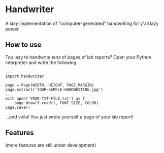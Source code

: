 # Handwriter
A lazy implementation of "computer-generated" handwriting for y'all lazy peeps!

## How to use
Too lazy to handwrite tens of pages of lab reports? Open your Python interpreter and write the following:
```
...
import handwriter

page = Page(WIDTH, HEIGHT, PAGE_MARGIN)
page.extract('YOUR-SAMPLE-HANDWRITING.jpg')
...
with open('YOUR-TXT-FILE.txt') as f:
	page.draw(f.read(), FONT_SIZE, COLOR)
page.save()
```
...and voila! You just wrote yourself a page of your lab report!

## Features
(more features are still under development)
